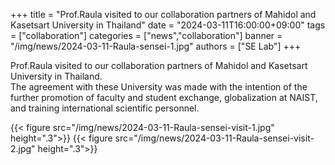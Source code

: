 +++
title = "Prof.Raula visited to our collaboration partners of Mahidol and Kasetsart University in Thailand"
date = "2024-03-11T16:00:00+09:00"
tags = ["collaboration"]
categories = ["news","collaboration"]
banner = "/img/news/2024-03-11-Raula-sensei-1.jpg"
authors = ["SE Lab"]
+++

Prof.Raula visited to our collaboration partners of Mahidol and Kasetsart University in Thailand.  
The agreement with these University was made with the intention of the further promotion of faculty and student exchange, globalization at NAIST, and training international scientific personnel.

{{< figure src="/img/news/2024-03-11-Raula-sensei-visit-1.jpg" height=".3">}}
{{< figure src="/img/news/2024-03-11-Raula-sensei-visit-2.jpg" height=".3">}}